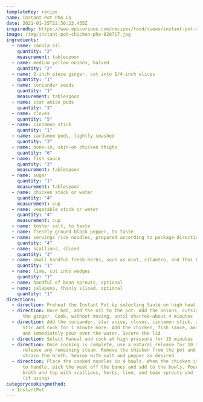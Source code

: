 ```yaml
---
templateKey: recipe
name: Instant Pot Pho Ga
date: 2021-01-25T22:50:23.435Z
inspiredby: https://www.epicurious.com/recipes/food/views/instant-pot-vietnamese-chicken-noodle-soup-pho-ga
image: /img/instant-pot-chicken-pho-020717.jpg
ingredients:
  - name: canola oil
    quantity: "2"
    measurement: tablespoon
  - name: medium yellow onions, halved
    quantity: "2"
  - name: 2-inch piece ginger, cut into 1/4-inch slices
    quantity: "1"
  - name: coriander seeds
    quantity: "1"
    measurement: tablespoon
  - name: star anise pods
    quantity: "3"
  - name: cloves
    quantity: "5"
  - name: cinnamon stick
    quantity: "1"
  - name: cardamom pods, lightly smashed
    quantity: "3"
  - name: bone-in, skin-on chicken thighs
    quantity: "6"
  - name: fish sauce
    quantity: "3"
    measurement: tablespoon
  - name: sugar
    quantity: "1"
    measurement: tablespoon
  - name: chicken stock or water
    quantity: "4"
    measurement: cup
  - name: vegetable stock or water
    quantity: "4"
    measurement: cup
  - name: kosher salt, to taste
  - name: freshly ground black pepper, to taste
  - name: servings rice noodles, prepared according to package directions
    quantity: "4"
  - name: scallions, sliced
    quantity: "3"
  - name: small handful fresh herbs, such as mint, cilantro, and Thai basil, chopped
    quantity: "1"
  - name: lime, cut into wedges
    quantity: "1"
  - name: handful of bean sprouts, optional
  - name: jalapeno, thinly sliced, optional
    quantity: "1"
directions:
  - direction: Preheat the Instant Pot by selecting Sauté on high heat
  - direction: Once hot, add the oil to the pot. Add the onions, cutside down, and
      the ginger. Cook, without moving, until charred—about 4 minutes
  - direction: Add the coriander, star anise, cloves, cinnamon stick, and cardamom.
      Stir and cook for 1 minute more. Add the chicken, fish sauce, and sugar
      and immediately pour over the water. Secure the lid
  - direction: Select Manual and cook at high pressure for 15 minutes
  - direction: Once cooking is complete, use a natural release for 10 minutes and
      release any remaining steam. Remove the chicken from the pot and carefully
      strain the broth. Season with salt and pepper as desired
  - direction: Place the cooked noodles in 4 bowls. When the chicken is cool enough
      to handle, pick the meat off the bones and add to the bowls. Pour over the
      broth and top with scallions, herbs, lime, and bean sprouts and jalapeño
      (if using)
categorycookingmethod:
  - InstantPot
---
```

